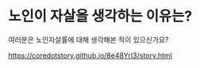 노인이 자살을 생각하는 이유는?
=====

여러분은 노인자살률에 대해 생각해본 적이 있으신가요? 

<a href='https://coredotstory.github.io/8e48YrI3/story.html'>https://coredotstory.github.io/8e48YrI3/story.html</a>